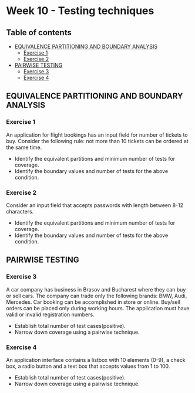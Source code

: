 # Week 10 - Testing techniques

## Table of contents

- [EQUIVALENCE PARTITIONING AND BOUNDARY ANALYSIS](#equivalence-partitioning-and-boundary-analysis)
  - [Exercise 1](#exercise-1)
  - [Exercise 2](#exercise-2)
- [PAIRWISE TESTING](pairwise-testing)
  - [Exercise 3](#exercise-3)
  - [Exercise 4](#exercise-4)

## EQUIVALENCE PARTITIONING AND BOUNDARY ANALYSIS

### Exercise 1

An application for flight bookings has an input field for number of tickets to buy. Consider the following rule: not more than 10 tickets can be ordered at the same time.

- Identify the equivalent partitions and minimum number of tests for coverage.
- Identify the boundary values and number of tests for the above condition.

### Exercise 2

Consider an input field that accepts passwords with length between 8-12 characters.

- Identify the equivalent partitions and minimum number of tests for coverage.
- Identify the boundary values and number of tests for the above condition.

## PAIRWISE TESTING

### Exercise 3

A car company has business in Brasov and Bucharest where they can buy or sell cars. The company can trade only the following brands: BMW, Audi, Mercedes. Car booking can be accomplished in store or online. Buy/sell orders can be placed only during working hours. The application must have valid or invalid registration numbers.

- Establish total number of test cases(positive).
- Narrow down coverage using a pairwise technique.

### Exercise 4

An application interface contains a listbox with 10 elements (0-9), a check box, a radio button and a text box that accepts values from 1 to 100.

- Establish total number of test cases(positive).
- Narrow down coverage using a pairwise technique.
